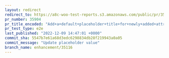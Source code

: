 ```yaml
---
layout: redirect
redirect_to: https://a8c-woo-test-reports.s3.amazonaws.com/public/pr/35904/e2e/index.html
pr_number: 35904
pr_title_encoded: "Add+a+default+placeholder+title+for+newly+added+attributes+and+always+show+remove+button+for+attributes"
pr_test_type: e2e
last_published: "2022-12-09 14:47:01 +0000"
commit_sha: 5547b7e61a68d3edc6298834db28f219943a0a05
commit_message: "Update placeholder value"
branch_name: enhancement/35116
---
```

